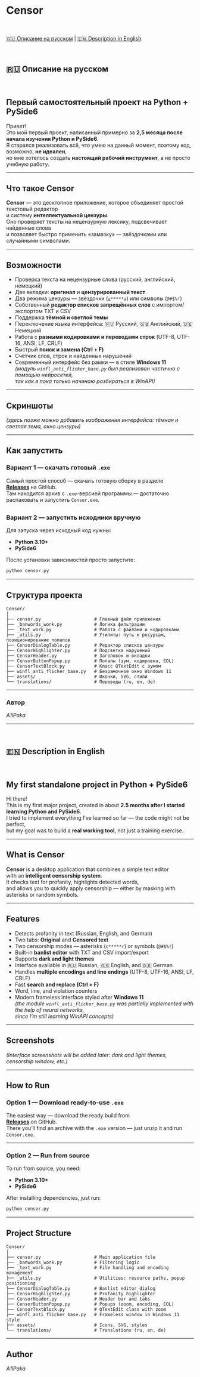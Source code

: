 # Censor  
<br>

[🇷🇺 Описание на русском](#-описание-на-русском) | [🇪🇳 Description in English](#-description-in-english)
<br>

<br>

## 🇷🇺 Описание на русском
<br>

## Первый самостоятельный проект на Python + PySide6  

Привет!  
Это мой первый проект, написанный примерно за **2,5 месяца после начала изучения Python и PySide6**.  
Я старался реализовать всё, что умею на данный момент, поэтому код, возможно, **не идеален**,  
но мне хотелось создать **настоящий рабочий инструмент**, а не просто учебную работу.

---

## Что такое Censor

**Censor** — это десктопное приложение, которое объединяет простой текстовый редактор  
и систему **интеллектуальной цензуры**.  
Оно проверяет тексты на нецензурную лексику, подсвечивает найденные слова  
и позволяет быстро применить «замазку» — звёздочками или случайными символами.

---

## Возможности

- Проверка текста на нецензурные слова (русский, английский, немецкий)  
- Две вкладки: **оригинал** и **цензурированный текст**  
- Два режима цензуры — звёздочки (`ц*****а`) или символы (`@#$%!`)  
- Собственный **редактор списков запрещённых слов** с импортом/экспортом TXT и CSV  
- Поддержка **тёмной и светлой темы**  
- Переключение языка интерфейса: 🇷🇺 Русский, 🇬🇧 Английский, 🇩🇪 Немецкий  
- Работа с **разными кодировками и переводами строк** (UTF-8, UTF-16, ANSI, LF, CRLF)  
- Быстрый **поиск и замена (Ctrl + F)**  
- Счётчик слов, строк и найденных нарушений  
- Современный интерфейс без рамки — в стиле **Windows 11**  
  *(модуль `winfl_anti_flicker_base.py` был реализован частично с помощью нейросетей,  
  так как я пока только начинаю разбираться в WinAPI)*  

---

## Скриншоты

*(здесь позже можно добавить изображения интерфейса: тёмная и светлая тема, окно цензуры)*

---

## Как запустить

### Вариант 1 — скачать готовый `.exe`
Самый простой способ — скачать готовую сборку в разделе  
[**Releases**](../../releases) на GitHub.  
Там находится архив с `.exe`-версией программы — достаточно распаковать и запустить `Censor.exe`.
##
### Вариант 2 — запустить исходники вручную
Для запуска через исходный код нужны:
- **Python 3.10+**
- **PySide6**

После установки зависимостей просто запустите:
```bash
python censor.py
```

---

## Структура проекта
```text
Censor/
│
├── censor.py                    # Главный файл приложения
├── _banwords_work.py            # Логика фильтрации
├── _text_work.py                # Работа с файлами и кодировками
├── _utils.py                    # Утилиты: путь к ресурсам, позиционирование попапов
├── CensorDialogTable.py         # Редактор списков цензуры
├── CensorHighlighter.py         # Подсветка нарушений
├── CensorHeader.py              # Заголовок и вкладки
├── CensorButtonPopup.py         # Попапы (зум, кодировка, EOL)
├── CensorTextBlock.py           # Класс QTextEdit с зумом
├── winfl_anti_flicker_base.py   # Безрамочное окно Windows 11
├── assets/                      # Иконки, SVG, стили
└── translations/                # Переводы (ru, en, de)
```

---

### Автор

*A1lPaka*

___
<br>

## 🇪🇳 Description in English
<br>

## My first standalone project in Python + PySide6  

Hi there!  
This is my first major project, created in about **2.5 months after I started learning Python and PySide6**.  
I tried to implement everything I’ve learned so far — the code might not be perfect,  
but my goal was to build a **real working tool**, not just a training exercise.

---

## What is Censor

**Censor** is a desktop application that combines a simple text editor  
with an **intelligent censorship system**.  
It checks text for profanity, highlights detected words,  
and allows you to quickly apply censorship — either by masking with asterisks or random symbols.

---

## Features

- Detects profanity in text (Russian, English, and German)  
- Two tabs: **Original** and **Censored text**  
- Two censorship modes — asterisks (`c*****r`) or symbols (`@#$%!`)  
- Built-in **banlist editor** with TXT and CSV import/export  
- Supports **dark and light themes**  
- Interface available in 🇷🇺 Russian, 🇬🇧 English, and 🇩🇪 German  
- Handles **multiple encodings and line endings** (UTF-8, UTF-16, ANSI, LF, CRLF)  
- Fast **search and replace (Ctrl + F)**  
- Word, line, and violation counters  
- Modern frameless interface styled after **Windows 11**  
  *(the module `winfl_anti_flicker_base.py` was partially implemented with the help of neural networks,  
  since I’m still learning WinAPI concepts)*  

---

## Screenshots

*(Interface screenshots will be added later: dark and light themes, censorship window, etc.)*

---

## How to Run

### Option 1 — Download ready-to-use `.exe`
The easiest way — download the ready build from  
[**Releases**](../../releases) on GitHub.  
There you’ll find an archive with the `.exe` version — just unzip it and run `Censor.exe`.

---

### Option 2 — Run from source
To run from source, you need:
- **Python 3.10+**
- **PySide6**

After installing dependencies, just run:
```bash
python censor.py
```

---

## Project Structure
```text
Censor/
|
├── censor.py                    # Main application file
├── _banwords_work.py            # Filtering logic
├── _text_work.py                # File handling and encoding management
├── _utils.py                    # Utilities: resource paths, popup positioning
├── CensorDialogTable.py         # Banlist editor dialog
├── CensorHighlighter.py         # Profanity highlighter
├── CensorHeader.py              # Header bar and tabs
├── CensorButtonPopup.py         # Popups (zoom, encoding, EOL)
├── CensorTextBlock.py           # QTextEdit class with zoom
├── winfl_anti_flicker_base.py   # Frameless window in Windows 11 style
├── assets/                      # Icons, SVG, styles
└── translations/                # Translations (ru, en, de)
```

---

## Author

*A1lPaka*
